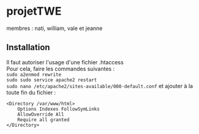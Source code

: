 # projetTWE
membres : nati, william, vale et jeanne
## Installation
Il faut autoriser l'usage d'une fichier .htaccess  
Pour cela, faire les commandes suivantes :  
`sudo a2enmod rewrite`  
`sudo sudo service apache2 restart`  
`sudo nano /etc/apache2/sites-available/000-default.conf` et ajouter à la toute fin du fichier :
```
<Directory /var/www/html>
    Options Indexes FollowSymLinks
    AllowOverride All
    Require all granted
</Directory>
```